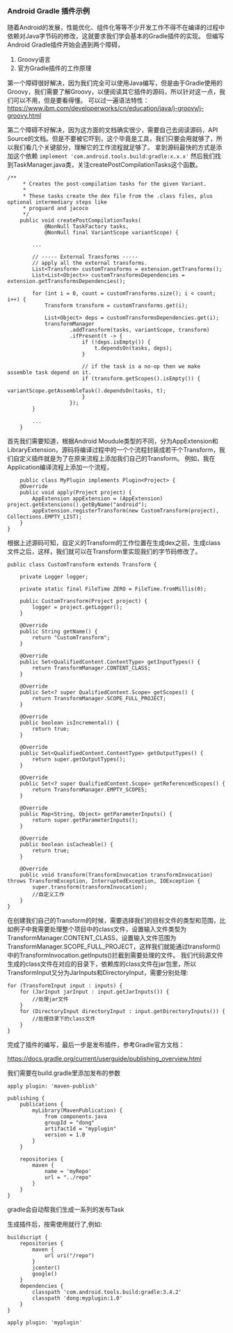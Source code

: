 ### Android Gradle 插件示例

随着Android的发展，性能优化、组件化等等不少开发工作不得不在编译的过程中依赖对Java字节码的修改，这就要求我们学会基本的Gradle插件的实现。
但编写Android Gradle插件开始会遇到两个障碍，
1. Groovy语言
2. 官方Gradle插件的工作原理  

第一个障碍很好解决，因为我们完全可以使用Java编写，但是由于Gradle使用的Groovy，我们需要了解Groovy，以便阅读其它插件的源码，所以针对这一点，我们可以不用，但是要看得懂。
可以过一遍语法特性：https://www.ibm.com/developerworks/cn/education/java/j-groovy/j-groovy.html

第二个障碍不好解决，因为这方面的文档确实很少，需要自己去阅读源码，API Source的文档。但是不要被它吓到，这个毕竟是工具，我们只要会用就够了，所以我们看几个关键部分，理解它的工作流程就足够了。
拿到源码最快的方式是添加这个依赖
```implement 'com.android.tools.build:gradle:x.x.x'```
然后我们找到TaskManager.java类，关注createPostCompilationTasks这个函数。

```
/**
     * Creates the post-compilation tasks for the given Variant.
     *
     * These tasks create the dex file from the .class files, plus optional intermediary steps like
     * proguard and jacoco
     */
    public void createPostCompilationTasks(
            @NonNull TaskFactory tasks,
            @NonNull final VariantScope variantScope) {

        ...

        // ----- External Transforms -----
        // apply all the external transforms.
        List<Transform> customTransforms = extension.getTransforms();
        List<List<Object>> customTransformsDependencies = extension.getTransformsDependencies();

        for (int i = 0, count = customTransforms.size(); i < count; i++) {
            Transform transform = customTransforms.get(i);

            List<Object> deps = customTransformsDependencies.get(i);
            transformManager
                    .addTransform(tasks, variantScope, transform)
                    .ifPresent(t -> {
                        if (!deps.isEmpty()) {
                            t.dependsOn(tasks, deps);
                        }

                        // if the task is a no-op then we make assemble task depend on it.
                        if (transform.getScopes().isEmpty()) {
                            variantScope.getAssembleTask().dependsOn(tasks, t);
                        }
                    });
        }

        ...
    }
```  

首先我们需要知道，根据Android Moudule类型的不同，分为AppExtension和LibraryExtension，源码将编译过程中的一个个流程封装成若干个Transform，我们自定义插件就是为了在原来流程上添加我们自己的Transform。
例如，我在Application编译流程上添加一个流程，  

```
    public class MyPlugin implements Plugin<Project> {
    @Override
    public void apply(Project project) {
        AppExtension appExtension = (AppExtension) project.getExtensions().getByName("android");
        appExtension.registerTransform(new CustomTransform(project), Collections.EMPTY_LIST);
    }
}
```  

根据上述源码可知，自定义的Transform的工作位置在生成dex之前，生成class文件之后，这样，我们就可以在Transform里实现我们的字节码修改了。  

  
```
public class CustomTransform extends Transform {

    private Logger logger;

    private static final FileTime ZERO = FileTime.fromMillis(0);

    public CustomTransform(Project project) {
        logger = project.getLogger();
    }

    @Override
    public String getName() {
        return "CustomTransform";
    }

    @Override
    public Set<QualifiedContent.ContentType> getInputTypes() {
        return TransformManager.CONTENT_CLASS;
    }

    @Override
    public Set<? super QualifiedContent.Scope> getScopes() {
        return TransformManager.SCOPE_FULL_PROJECT;
    }

    @Override
    public boolean isIncremental() {
        return true;
    }

    @Override
    public Set<QualifiedContent.ContentType> getOutputTypes() {
        return super.getOutputTypes();
    }

    @Override
    public Set<? super QualifiedContent.Scope> getReferencedScopes() {
        return TransformManager.EMPTY_SCOPES;
    }

    @Override
    public Map<String, Object> getParameterInputs() {
        return super.getParameterInputs();
    }

    @Override
    public boolean isCacheable() {
        return true;
    }

    @Override
    public void transform(TransformInvocation transformInvocation) throws TransformException, InterruptedException, IOException {
        super.transform(transformInvocation);
        //自定义工作
    }
}
```    

在创建我们自己的Transform的时候，需要选择我们的目标文件的类型和范围，比如例子中我需要处理整个项目中的class文件，设置输入文件类型为TransformManager.CONTENT_CLASS，设置输入文件范围为TransformManager.SCOPE_FULL_PROJECT，这样我们就能通过transform()中的TransformInvocation.getInputs()拦截到需要处理的文件。
我们代码源文件生成的class文件在对应的目录下，依赖库的class文件在jar包里，所以TransformInput又分为JarInputs和DirectoryInput，需要分别处理:  

```
for (TransformInput input : inputs) {
    for (JarInput jarInput : input.getJarInputs()) {
        //处理jar文件
    }
    for (DirectoryInput directoryInput : input.getDirectoryInputs()) {
        //处理目录下的class文件
    }
}
```  

完成了插件的编写，最后一步是发布插件，参考Gradle官方文档：

https://docs.gradle.org/current/userguide/publishing_overview.html

我们需要在build.gradle里添加发布的参数
```
apply plugin: 'maven-publish'

publishing {
    publications {
        myLibrary(MavenPublication) {
            from components.java
            groupId = "dong"
            artifactId = "myplugin"
            version = 1.0
        }
    }

    repositories {
        maven {
            name = 'myRepo'
            url = "../repo"
        }
    }
}
```  
gradle会自动帮我们生成一系列的发布Task

生成插件后，按需使用就行了,例如:

```
buildscript {
    repositories {
        maven {
            url uri("/repo")
        }
        jcenter()
        google()
    }
    dependencies {
        classpath 'com.android.tools.build:gradle:3.4.2'
        classpath 'dong:myplugin:1.0'
    }
}

apply plugin: 'myplugin'
```
